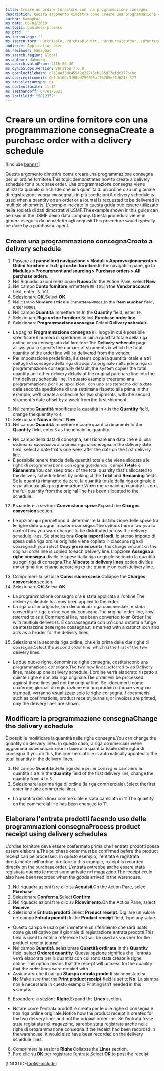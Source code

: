 ```yaml
---
title: Creare un ordine fornitore con una programmazione consegna
description: Questa argomento dimostra come creare una programmazione consegna per un ordine fornitore.
author: kamaybac
ms.date: 08/01/2019
ms.topic: business-process
ms.prod: ''
ms.technology: ''
ms.search.form: PurchTable, PurchTablePart, PurchCreateOrder, InventItemIdLookupPurchase, PurchDeliverySchedule, PurchEditLines
audience: Application User
ms.reviewer: kamaybac
ms.search.region: Global
ms.author: dabourq
ms.search.validFrom: 2016-06-30
ms.dyn365.ops.version: Version 7.0.0
ms.openlocfilehash: d788aaf3dc45542e20745cb295d77efdc277a4be
ms.sourcegitcommit: 0e8db169c3f90bd750826af76709ef5d621fd377
ms.translationtype: HT
ms.contentlocale: it-IT
ms.lasthandoff: 04/01/2021
ms.locfileid: "5812352"
---
```

# <a name="create-a-purchase-order-with-a-delivery-schedule"></a><span data-ttu-id="a702b-103">Creare un ordine fornitore con una programmazione consegna</span><span class="sxs-lookup"><span data-stu-id="a702b-103">Create a purchase order with a delivery schedule</span></span>

[!include [banner](../../includes/banner.md)]

<span data-ttu-id="a702b-104">Questa argomento dimostra come creare una programmazione consegna per un ordine fornitore.</span><span class="sxs-lookup"><span data-stu-id="a702b-104">This topic demonstrates how to create a delivery schedule for a purchase order.</span></span> <span data-ttu-id="a702b-105">Una programmazione consegna viene utilizzata quando si richiede che una quantità di un ordine o su un giornale di registrazione venga consegnata in più spedizioni.</span><span class="sxs-lookup"><span data-stu-id="a702b-105">A delivery schedule is used when a quantity on an order or a journal is requested to be delivered in multiple shipments.</span></span> <span data-ttu-id="a702b-106">L'esempio indicato in questa guida può essere utilizzato nella società di dati dimostrativi USMF.</span><span class="sxs-lookup"><span data-stu-id="a702b-106">The example shown in this guide can be used in the USMF demo data company.</span></span> <span data-ttu-id="a702b-107">Questa procedura viene in genere eseguita da un addetto agli acquisti.</span><span class="sxs-lookup"><span data-stu-id="a702b-107">This procedure would typically be done by a purchasing agent.</span></span>

## <a name="create-a-delivery-schedule"></a><span data-ttu-id="a702b-108">Creare una programmazione consegna</span><span class="sxs-lookup"><span data-stu-id="a702b-108">Create a delivery schedule</span></span>
1. <span data-ttu-id="a702b-109">Passare ad **pannello di navigazione > Moduli > Approvvigionamento > Ordini fornitore > Tutti gli ordini fornitore**.</span><span class="sxs-lookup"><span data-stu-id="a702b-109">In the navigation pane, go to **Modules > Procurement and sourcing > Purchase orders > All purchase orders**.</span></span>
2. <span data-ttu-id="a702b-110">Nel Riquadro azioni selezionare **Nuovo**.</span><span class="sxs-lookup"><span data-stu-id="a702b-110">On the Action Pane, select **New**.</span></span>
3. <span data-ttu-id="a702b-111">Nel campo **Conto fornitore** immettere `US-101`.</span><span class="sxs-lookup"><span data-stu-id="a702b-111">In the **Vendor account** field, enter `US-101`.</span></span>
4. <span data-ttu-id="a702b-112">Selezionare **OK**.</span><span class="sxs-lookup"><span data-stu-id="a702b-112">Select **OK**.</span></span>
5. <span data-ttu-id="a702b-113">Nel campo **Numero articolo** immettere `M0001`.</span><span class="sxs-lookup"><span data-stu-id="a702b-113">In the **Item number** field, enter `M0001`.</span></span>
6. <span data-ttu-id="a702b-114">Nel campo **Quantità** immettere `10`.</span><span class="sxs-lookup"><span data-stu-id="a702b-114">In the **Quantity** field, enter `10`.</span></span>
7. <span data-ttu-id="a702b-115">Selezionare **Riga ordine fornitore**.</span><span class="sxs-lookup"><span data-stu-id="a702b-115">Select **Purchase order line**.</span></span>
8. <span data-ttu-id="a702b-116">Selezionare **Programmazione consegna**.</span><span class="sxs-lookup"><span data-stu-id="a702b-116">Select **Delivery schedule**.</span></span>
- <span data-ttu-id="a702b-117">La pagina **Programmazione consegna** è il luogo in cui è possibile specificare il numero di spedizioni in cui la quantità totale della riga ordine verrà consegnata dal fornitore.</span><span class="sxs-lookup"><span data-stu-id="a702b-117">The **Delivery schedule** page allows you to specify the number of shipments in which the total quantity of the order line will be delivered from the vendor.</span></span>  
- <span data-ttu-id="a702b-118">Per impostazione predefinita, il sistema copia la quantità totale e altri dettagli di consegna della riga di acquisto originale nella prima riga di programmazione consegna.</span><span class="sxs-lookup"><span data-stu-id="a702b-118">By default, the system copies the total quantity and other delivery details of the original purchase line into the first delivery schedule line.</span></span> <span data-ttu-id="a702b-119">In questo esempio creeremo una programmazione per due spedizioni, con uno scostamento della data della seconda spedizione di una settimana rispetto alla prima.</span><span class="sxs-lookup"><span data-stu-id="a702b-119">In this example, we'll create a schedule for two shipments, with the second shipment's date offset by a week from the first shipment.</span></span>  
9. <span data-ttu-id="a702b-120">Nel campo **Quantità** modificare la quantità in `4`.</span><span class="sxs-lookup"><span data-stu-id="a702b-120">In the **Quantity** field, change the quantity to `4`.</span></span>
10. <span data-ttu-id="a702b-121">Selezionare **Nuovo**.</span><span class="sxs-lookup"><span data-stu-id="a702b-121">Select **New**.</span></span>
11. <span data-ttu-id="a702b-122">Nel campo **Quantità** immettere `6` come quantità rimanente.</span><span class="sxs-lookup"><span data-stu-id="a702b-122">In the **Quantity** field, enter `6` as the remaining quantity.</span></span>
- <span data-ttu-id="a702b-123">Nel campo della data di consegna, selezionare una data che è di una settimana successiva alla prima riga di consegna.</span><span class="sxs-lookup"><span data-stu-id="a702b-123">In the delivery date field, select a date that's one week after the date on the first delivery line.</span></span>  
- <span data-ttu-id="a702b-124">È possibile tenere traccia della quantità totale che viene allocata alle righe di programmazione consegna guardando i campi **Totale** e **Rimanente**.</span><span class="sxs-lookup"><span data-stu-id="a702b-124">You can keep track of the total quantity that's allocated to the delivery schedule lines by looking at the **Total** and **Remaining** fields.</span></span> <span data-ttu-id="a702b-125">Se la quantità rimanente da zero, la quantità totale della riga originale è stata allocata alla programmazione.</span><span class="sxs-lookup"><span data-stu-id="a702b-125">When the remaining quantity is zero, the full quantity from the original line has been allocated to the schedule.</span></span>  
12. <span data-ttu-id="a702b-126">Espandere la sezione **Conversione spese**.</span><span class="sxs-lookup"><span data-stu-id="a702b-126">Expand the **Charges conversion** section.</span></span>
- <span data-ttu-id="a702b-127">Le opzioni qui permettono di determinare la distribuzione delle spese tra le righe della programmazione consegna.</span><span class="sxs-lookup"><span data-stu-id="a702b-127">The options here allow you to control how you want charges to be distributed across the delivery schedule lines.</span></span> <span data-ttu-id="a702b-128">Se si seleziona **Copia importi lordi**, lo stesso importo di spesa della riga ordine originale viene copiato in ciascuna riga di consegna.</span><span class="sxs-lookup"><span data-stu-id="a702b-128">If you select **Copy gross amounts**, the charge amount on the original order line is copied to each delivery line.</span></span> <span data-ttu-id="a702b-129">L'opzione **Assegna a righe consegna** divide le spese dalla riga originale secondo la quantità su ogni riga di consegna.</span><span class="sxs-lookup"><span data-stu-id="a702b-129">The **Allocate to delivery lines** option divides the original line charge according to the quantity on each delivery line.</span></span>  
13. <span data-ttu-id="a702b-130">Comprimere la sezione **Conversione spese**.</span><span class="sxs-lookup"><span data-stu-id="a702b-130">Collapse the **Charges conversion** section.</span></span>
14. <span data-ttu-id="a702b-131">Selezionare **OK**.</span><span class="sxs-lookup"><span data-stu-id="a702b-131">Select **OK**.</span></span>
- <span data-ttu-id="a702b-132">La programmazione consegna ora è stata applicata all'ordine.</span><span class="sxs-lookup"><span data-stu-id="a702b-132">The delivery schedule has now been applied to the order.</span></span>  
- <span data-ttu-id="a702b-133">La riga ordine originale, ora denominata riga commerciale, è stata convertita in riga ordine con più consegne.</span><span class="sxs-lookup"><span data-stu-id="a702b-133">The original order line, now referred to as a Commercial line, has been converted to an Order line with multiple deliveries.</span></span> <span data-ttu-id="a702b-134">È contrassegnata con un'icona distinta e funge da intestazione delle righe consegna.</span><span class="sxs-lookup"><span data-stu-id="a702b-134">It is marked with a distinct icon and acts as a header for the delivery lines.</span></span>  
15. <span data-ttu-id="a702b-135">Selezionare la seconda riga ordine, che è la prima delle due righe di consegna.</span><span class="sxs-lookup"><span data-stu-id="a702b-135">Select the second order line, which is the first of the two delivery lines.</span></span>
- <span data-ttu-id="a702b-136">Le due nuove righe, denominate righe consegna, costituiscono una programmazione consegna.</span><span class="sxs-lookup"><span data-stu-id="a702b-136">The two new lines, referred to as Delivery lines, make up one delivery schedule.</span></span> <span data-ttu-id="a702b-137">L'ordine verrà elaborato rispetto a queste righe e non alla riga originale.</span><span class="sxs-lookup"><span data-stu-id="a702b-137">The order will be processed against these lines and not the original line.</span></span> <span data-ttu-id="a702b-138">Se i documenti come conferme, giornali di registrazione entrata prodotti o fatture vengono stampati, verranno visualizzate solo le righe consegna.</span><span class="sxs-lookup"><span data-stu-id="a702b-138">If documents such as confirmations, product receipt journals, or invoices are printed, only the delivery lines are shown.</span></span>  

## <a name="change-the-delivery-schedule"></a><span data-ttu-id="a702b-139">Modificare la programmazione consegna</span><span class="sxs-lookup"><span data-stu-id="a702b-139">Change the delivery schedule</span></span>
<span data-ttu-id="a702b-140">È possibile modificare la quantità nelle righe consegna.</span><span class="sxs-lookup"><span data-stu-id="a702b-140">You can change the quantity on delivery lines.</span></span> <span data-ttu-id="a702b-141">In questo caso, la riga commerciale viene aggiornata automaticamente in base alla quantità totale delle righe di consegna.</span><span class="sxs-lookup"><span data-stu-id="a702b-141">If you do this, the commercial line is automatically updated to the total quantity in the delivery lines.</span></span>  
1. <span data-ttu-id="a702b-142">Nel campo **Quantità** della riga della prima consegna cambiare la quantità `4` a `5`.</span><span class="sxs-lookup"><span data-stu-id="a702b-142">In the **Quantity** field of the first delivery line, change the quantity from `4` to `5`.</span></span>
2. <span data-ttu-id="a702b-143">Selezionare la prima riga di ordine (la riga commerciale).</span><span class="sxs-lookup"><span data-stu-id="a702b-143">Select the first order line (the commercial line).</span></span>  
- <span data-ttu-id="a702b-144">La quantità della linea commerciale è stata cambiata in 11.</span><span class="sxs-lookup"><span data-stu-id="a702b-144">The quantity on the commercial line has been changed to 11.</span></span>  

## <a name="process-product-receipt-using-delivery-schedules"></a><span data-ttu-id="a702b-145">Elaborare l'entrata prodotti facendo uso delle programmazioni consegna</span><span class="sxs-lookup"><span data-stu-id="a702b-145">Process product receipt using delivery schedules</span></span>
<span data-ttu-id="a702b-146">L'ordine fornitore deve essere confermato prima che l'entrata prodotti possa essere elaborata.</span><span class="sxs-lookup"><span data-stu-id="a702b-146">The purchase order must be confirmed before the product receipt can be processed.</span></span> <span data-ttu-id="a702b-147">In questo esempio, l'entrata è registrata direttamente nell'ordine fornitore.</span><span class="sxs-lookup"><span data-stu-id="a702b-147">In this example, receipt is recorded directly on the purchase order.</span></span> <span data-ttu-id="a702b-148">L'entrata potrebbe anche essere stata registrata quando le merci sono arrivate nel magazzino.</span><span class="sxs-lookup"><span data-stu-id="a702b-148">The receipt could also have been recorded when the goods arrived in the warehouse.</span></span>  
1. <span data-ttu-id="a702b-149">Nel riquadro azioni fare clic su **Acquisti**.</span><span class="sxs-lookup"><span data-stu-id="a702b-149">On the Action Pane, select **Purchase**.</span></span>
2. <span data-ttu-id="a702b-150">Selezionare **Conferma**.</span><span class="sxs-lookup"><span data-stu-id="a702b-150">Select **Confirm**.</span></span>
3. <span data-ttu-id="a702b-151">Nel riquadro azioni fare clic su **Ricevimento**.</span><span class="sxs-lookup"><span data-stu-id="a702b-151">On the Action Pane, select **Receive**.</span></span>
4. <span data-ttu-id="a702b-152">Selezionare **Entrata prodotti**.</span><span class="sxs-lookup"><span data-stu-id="a702b-152">Select **Product receipt**.</span></span> <span data-ttu-id="a702b-153">Digitare un valore nel campo **Entrata prodotti**.</span><span class="sxs-lookup"><span data-stu-id="a702b-153">In the **Product receipt** field, type any value.</span></span>
- <span data-ttu-id="a702b-154">Questo campo è usato per immettere un riferimento che sarà usato come giustificativo per il giornale di registrazione entrata prodotti.</span><span class="sxs-lookup"><span data-stu-id="a702b-154">This field is used to enter a reference that will be used as voucher for the product receipt journal.</span></span>  
- <span data-ttu-id="a702b-155">Nel campo **Quantità**, selezionare **Quantità ordinata**.</span><span class="sxs-lookup"><span data-stu-id="a702b-155">In the **Quantity** field, select **Ordered quantity**.</span></span> <span data-ttu-id="a702b-156">Questa opzione significa che l'entrata verrà elaborata per la quantità con cui sono state create le righe ordine.</span><span class="sxs-lookup"><span data-stu-id="a702b-156">This option means that the receipt will process for the quantity that the order lines were created with.</span></span>  
- <span data-ttu-id="a702b-157">Assicurarsi che il campo **Stampa entrata prodotti** sia impostato su **No**.</span><span class="sxs-lookup"><span data-stu-id="a702b-157">Make sure that the **Print product receipt** field is set to **No**.</span></span> <span data-ttu-id="a702b-158">La stampa non è necessaria in questo esempio.</span><span class="sxs-lookup"><span data-stu-id="a702b-158">Printing isn't needed in this example.</span></span>  
5. <span data-ttu-id="a702b-159">Espandere la sezione **Righe**.</span><span class="sxs-lookup"><span data-stu-id="a702b-159">Expand the **Lines** section.</span></span>
- <span data-ttu-id="a702b-160">Notare come l'entrata prodotti è creata per le due righe di consegna e non riga ordine originale.</span><span class="sxs-lookup"><span data-stu-id="a702b-160">Notice how the product receipt is created for the two delivery lines and not the original order line.</span></span> <span data-ttu-id="a702b-161">Se l'entrata fosse stata registrata nel magazzino, sarebbe stata registrata anche nelle righe di programmazione consegna.</span><span class="sxs-lookup"><span data-stu-id="a702b-161">If the receipt had been recorded in the warehouse, it would also have been recorded on the delivery schedule lines.</span></span>  
6. <span data-ttu-id="a702b-162">Comprimere la sezione **Righe**.</span><span class="sxs-lookup"><span data-stu-id="a702b-162">Collapse the **Lines** section.</span></span>
7. <span data-ttu-id="a702b-163">Fare clic su **OK** per registrare l'entrata.</span><span class="sxs-lookup"><span data-stu-id="a702b-163">Select **OK** to post the receipt.</span></span>



[!INCLUDE[footer-include](../../../includes/footer-banner.md)]